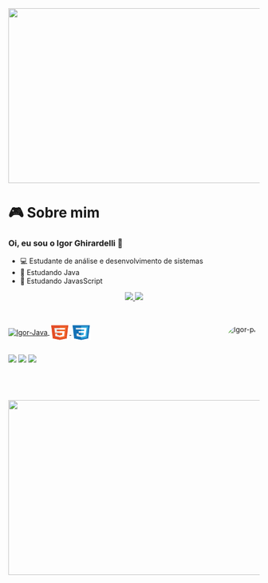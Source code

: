 <div align="center">
    <img align="center" height="350rem" width="600rem" src="https://user-images.githubusercontent.com/110192034/181822467-a8269085-802e-4a3d-bb1d-b74d8b8a8477.gif"/>
  </div>



<h1> 🎮 Sobre mim </h1>


### Oi, eu sou o Igor Ghirardelli 👋

- 💻 Estudante de análise e desenvolvimento de sistemas 
- 🌱 Estudando Java
- 🌱 Estudando JavasScript


<div align="center">
  <a href="https://github.com/igorghirardelli">
  <img height="180em" src="https://github-readme-stats.vercel.app/api?username=igorghirardelli&show_icons=true&theme=dark&include_all_commits=true&count_private=true"/>
  <img height="180em" src="https://github-readme-stats.vercel.app/api/top-langs/?username=igorghirardelli&layout=compact&langs_count=7&theme=dark"/>
</div>

##

<div style="display: inline_block"><br>
  <img align="center" alt="Igor-Java" height="40" width="50" src="https://cdn.jsdelivr.net/gh/devicons/devicon/icons/java/java-original-wordmark.svg">
  <img align="center" alt="Igor-HTML" height="30" width="40" src="https://raw.githubusercontent.com/devicons/devicon/master/icons/html5/html5-original.svg">
  <img align="center" alt="Igor-CSS" height="30" width="40" src="https://raw.githubusercontent.com/devicons/devicon/master/icons/css3/css3-original.svg">
  <img align="right" alt="Igor-pic" height="150" style="border-radius:50px;"
  src="https://cdn.discordapp.com/attachments/853541814274752532/1002612746321412187/download20220705131817.png">
  


</div>

##

<div> 
<a href="https://instagram.com/igor_ghirardelli" target="_blank"><img src="https://img.shields.io/badge/-Instagram-%23E4405F?style=for-the-badge&logo=instagram&logoColor=white" target="_blank"></a>
<a href = "igorghirardelli@gmail.com"><img src="https://img.shields.io/badge/-Gmail-%23333?style=for-the-badge&logo=gmail&logoColor=white" target="_blank"></a>
<a href="https://www.linkedin.com/in/igor-ghirardelli-0353a7230/" target="_blank"><img src="https://img.shields.io/badge/-LinkedIn-%230077B5?style=for-the-badge&logo=linkedin&logoColor=white" target="_blank"></a> 


</div>

<div align="center">
    <img align="center" height="350rem" width="600rem" src="https://user-images.githubusercontent.com/110192034/181824588-0f188fff-087a-4cd6-98bf-cba7b90bceb1.gif"/>
  </div>    

